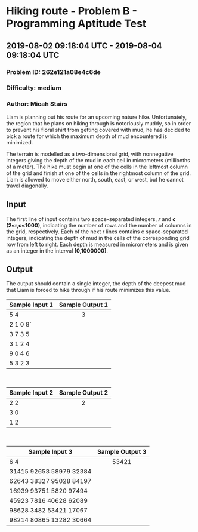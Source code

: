 # Hiking route - Problem B - Programming Aptitude Test
## 2019-08-02 09:18:04 UTC - 2019-08-04 09:18:04 UTC
### Problem ID:  262e121a08e4c6de
### Difficulty: medium
### Author: Micah Stairs

Liam is planning out his route for an upcoming nature hike. Unfortunately, the region that he plans on hiking through is notoriously muddy, so in order to prevent his floral shirt from getting covered with mud, he has decided to pick a route for which the maximum depth of mud encountered is minimized.

The terrain is modelled as a two-dimensional grid, with nonnegative integers giving the depth of the mud in each cell in micrometers (millionths of a meter). The hike must begin at one of the cells in the leftmost column of the grid and finish at one of the cells in the rightmost column of the grid. Liam is allowed to move either north, south, east, or west, but he cannot travel diagonally.

## Input
The first line of input contains two space-separated integers, __*r*__ and __*c*__ __(2≤r,c≤1000)__, indicating the number of rows and the number of columns in the grid, respectively. Each of the next r lines contains c space-separated integers, indicating the depth of mud in the cells of the corresponding grid row from left to right. Each depth is measured in micrometers and is given as an integer in the interval __[0,1000000]__.

## Output
The output should contain a single integer, the depth of the deepest mud that Liam is forced to hike through if his route minimizes this value.


| Sample Input 1		| Sample Output 1	|
|-----------------------|:-----------------:|
| 5 4					| 3					|
| 2 1 0 8`				|
| 3 7 3 5				|
| 3 1 2 4				|
| 9 0 4 6				|
| 5 3 2 3				|

</br>

| Sample Input 2				| Sample Output 2	|
| ------------------------------|:-----------------:|
| 2 2							| 2					|
| 3 0							|
| 1 2							|

</br>

| Sample Input 3				| Sample Output 3	|
| ------------------------------|:-----------------:|
| 6 4							| 53421				|
| 31415 92653 58979 32384		|
| 62643 38327 95028 84197		|
| 16939 93751 5820 97494		|
| 45923 7816 40628 62089		|
| 98628 3482 53421 17067		|
| 98214 80865 13282 30664		|
